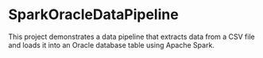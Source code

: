 # SparkOracleDataPipeline
This project demonstrates a data pipeline that extracts data from a CSV file and loads it into an Oracle database table using Apache Spark.
